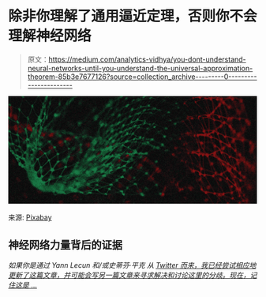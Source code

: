 # 除非你理解了通用逼近定理，否则你不会理解神经网络

> 原文：<https://medium.com/analytics-vidhya/you-dont-understand-neural-networks-until-you-understand-the-universal-approximation-theorem-85b3e7677126?source=collection_archive---------0----------------------->

![](img/928e55f26d14309df883b17c3548ed58.png)

来源: [Pixabay](https://unsplash.com/photos/n6B49lTx7NM)

## 神经网络力量背后的证据

*如果你是通过 Yann Lecun 和/或史蒂芬·平克* *从* [*Twitter 而来，我已经尝试相应地更新了这篇文章，并可能会写另一篇文章来寻求解决和讨论这里的分歧。现在，记住这是* …](https://twitter.com/ylecun/status/1409940043951742981)